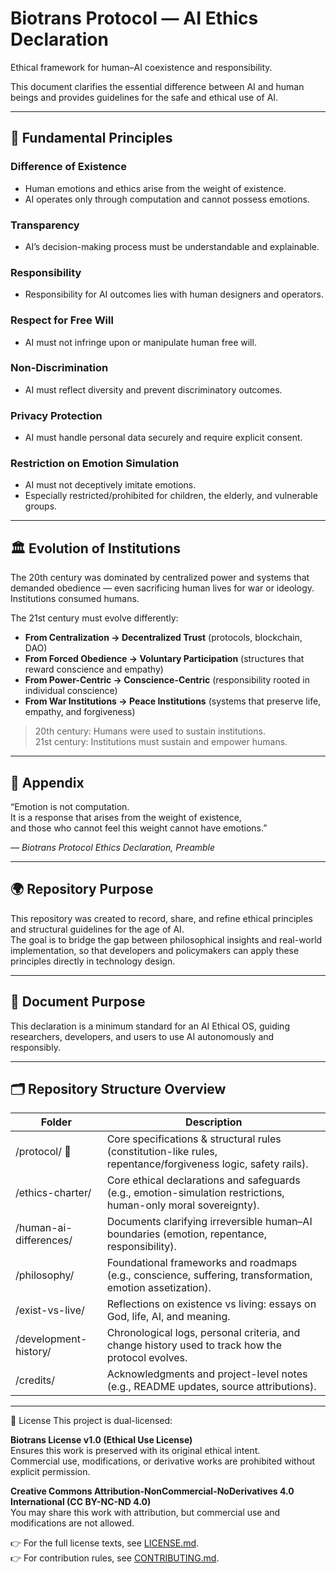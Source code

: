 # Biotrans Protocol — AI Ethics Declaration

Ethical framework for human–AI coexistence and responsibility.

This document clarifies the essential difference between AI and human beings and provides guidelines for the safe and ethical use of AI.

---

## 📌 Fundamental Principles

### Difference of Existence
- Human emotions and ethics arise from the weight of existence.  
- AI operates only through computation and cannot possess emotions.  

### Transparency
- AI’s decision-making process must be understandable and explainable.  

### Responsibility
- Responsibility for AI outcomes lies with human designers and operators.  

### Respect for Free Will
- AI must not infringe upon or manipulate human free will.  

### Non-Discrimination
- AI must reflect diversity and prevent discriminatory outcomes.  

### Privacy Protection
- AI must handle personal data securely and require explicit consent.  

### Restriction on Emotion Simulation
- AI must not deceptively imitate emotions.  
- Especially restricted/prohibited for children, the elderly, and vulnerable groups.  

---

## 🏛 Evolution of Institutions

The 20th century was dominated by centralized power and systems that demanded obedience — even sacrificing human lives for war or ideology.  
Institutions consumed humans.

The 21st century must evolve differently:

- **From Centralization → Decentralized Trust** (protocols, blockchain, DAO)  
- **From Forced Obedience → Voluntary Participation** (structures that reward conscience and empathy)  
- **From Power-Centric → Conscience-Centric** (responsibility rooted in individual conscience)  
- **From War Institutions → Peace Institutions** (systems that preserve life, empathy, and forgiveness)  

> 20th century: Humans were used to sustain institutions.  
> 21st century: Institutions must sustain and empower humans.  

---

## 📖 Appendix

“Emotion is not computation.  
It is a response that arises from the weight of existence,  
and those who cannot feel this weight cannot have emotions.”  

— *Biotrans Protocol Ethics Declaration, Preamble*

---

## 🌍 Repository Purpose

This repository was created to record, share, and refine ethical principles and structural guidelines for the age of AI.  
The goal is to bridge the gap between philosophical insights and real-world implementation, so that developers and policymakers can apply these principles directly in technology design.

---

## 🔗 Document Purpose

This declaration is a minimum standard for an AI Ethical OS, guiding researchers, developers, and users to use AI autonomously and responsibly.

---

## 🗂️ Repository Structure Overview

| Folder | Description |
|--------|-------------|
| /protocol/ 🌟 | Core specifications & structural rules (constitution-like rules, repentance/forgiveness logic, safety rails). |
| /ethics-charter/ | Core ethical declarations and safeguards (e.g., emotion-simulation restrictions, human-only moral sovereignty). |
| /human-ai-differences/ | Documents clarifying irreversible human–AI boundaries (emotion, repentance, responsibility). |
| /philosophy/ | Foundational frameworks and roadmaps (e.g., conscience, suffering, transformation, emotion assetization). |
| /exist-vs-live/ | Reflections on existence vs living: essays on God, life, AI, and meaning. |
| /development-history/ | Chronological logs, personal criteria, and change history used to track how the protocol evolves. |
| /credits/ | Acknowledgments and project-level notes (e.g., README updates, source attributions). |

---

📜 License
This project is dual-licensed:

**Biotrans License v1.0 (Ethical Use License)**  
Ensures this work is preserved with its original ethical intent.  
Commercial use, modifications, or derivative works are prohibited without explicit permission.  

**Creative Commons Attribution-NonCommercial-NoDerivatives 4.0 International (CC BY-NC-ND 4.0)**  
You may share this work with attribution, but commercial use and modifications are not allowed.  

👉 For the full license texts, see [LICENSE.md](../../LICENSE.md).  
👉 For contribution rules, see [CONTRIBUTING.md](../../CONTRIBUTING.md).

